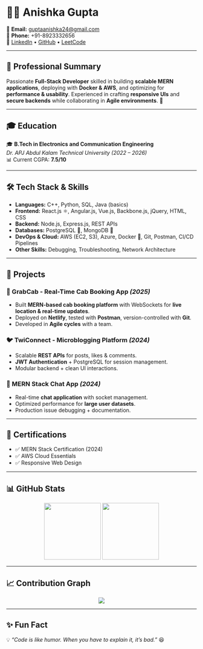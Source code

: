 # 👩‍💻 Anishka Gupta  

📧 **Email:** [guptaanishka24@gmail.com](mailto:guptaanishka24@gmail.com)  
📱 **Phone:** +91-8923332656  
🔗 [LinkedIn](https://linkedin.com/in/your-profile) • [GitHub](https://github.com/your-username) • [LeetCode](https://leetcode.com/your-username)  

---

## 🌟 Professional Summary  
Passionate **Full-Stack Developer** skilled in building **scalable MERN applications**, deploying with **Docker & AWS**, and optimizing for **performance & usability**. Experienced in crafting **responsive UIs** and **secure backends** while collaborating in **Agile environments**. 🚀  

---

## 🎓 Education  
🎓 **B.Tech in Electronics and Communication Engineering**  
*Dr. APJ Abdul Kalam Technical University (2022 – 2026)*  
📊 Current CGPA: **7.5/10**  

---

## 🛠️ Tech Stack & Skills  

- **Languages:** C++, Python, SQL, Java (basics)  
- **Frontend:** React.js ⚛, Angular.js, Vue.js, Backbone.js, jQuery, HTML, CSS  
- **Backend:** Node.js, Express.js, REST APIs  
- **Databases:** PostgreSQL 🐘, MongoDB 🍃  
- **DevOps & Cloud:** AWS (EC2, S3), Azure, Docker 🐳, Git, Postman, CI/CD Pipelines  
- **Other Skills:** Debugging, Troubleshooting, Network Architecture  

---

## 🚀 Projects  

### 🚖 GrabCab - Real-Time Cab Booking App *(2025)*  
- Built **MERN-based cab booking platform** with WebSockets for **live location & real-time updates**.  
- Deployed on **Netlify**, tested with **Postman**, version-controlled with **Git**.  
- Developed in **Agile cycles** with a team.  

### 🐦 TwiConnect - Microblogging Platform *(2024)*  
- Scalable **REST APIs** for posts, likes & comments.  
- **JWT Authentication** + PostgreSQL for session management.  
- Modular backend + clean UI interactions.  

### 💬 MERN Stack Chat App *(2024)*  
- Real-time **chat application** with socket management.  
- Optimized performance for **large user datasets**.  
- Production issue debugging + documentation.  

---

## 📜 Certifications  

- ✅ MERN Stack Certification (2024)  
- ✅ AWS Cloud Essentials  
- ✅ Responsive Web Design  

---

## 📊 GitHub Stats  

<p align="center">
  <img src="https://github-readme-stats.vercel.app/api?username=your-username&show_icons=true&theme=radical" height="150"/>
  <img src="https://github-readme-stats.vercel.app/api/top-langs/?username=your-username&layout=compact&theme=radical" height="150"/>
</p>

---

## 📈 Contribution Graph  

<p align="center">
  <img src="https://github-readme-activity-graph.vercel.app/graph?username=your-username&theme=github-compact" />
</p>

---

## ✨ Fun Fact  
💡 *“Code is like humor. When you have to explain it, it’s bad.”* 😆  
